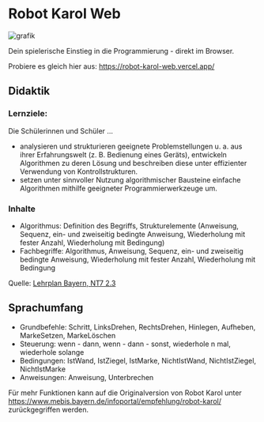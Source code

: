 # Robot Karol Web

![grafik](https://user-images.githubusercontent.com/13507950/128488062-3c1bdba3-0992-4354-b944-7f1af8ca1fa1.png)

Dein spielerische Einstieg in die Programmierung - direkt im Browser.

Probiere es gleich hier aus: https://robot-karol-web.vercel.app/

## Didaktik

### Lernziele:

Die Schülerinnen und Schüler ...

- analysieren und strukturieren geeignete Problemstellungen u. a. aus ihrer Erfahrungswelt (z. B. Bedienung eines Geräts), entwickeln Algorithmen zu deren Lösung und beschreiben diese unter effizienter Verwendung von Kontrollstrukturen.
- setzen unter sinnvoller Nutzung algorithmischer Bausteine einfache Algorithmen mithilfe geeigneter Programmierwerkzeuge um. 

### Inhalte

- Algorithmus: Definition des Begriffs, Strukturelemente (Anweisung, Sequenz, ein- und zweiseitig bedingte Anweisung, Wiederholung mit fester Anzahl, Wiederholung mit Bedingung)
- Fachbegriffe: Algorithmus, Anweisung, Sequenz, ein- und zweiseitig bedingte Anweisung, Wiederholung mit fester Anzahl, Wiederholung mit Bedingung 

Quelle: [Lehrplan Bayern, NT7 2.3](https://www.lehrplanplus.bayern.de/fachlehrplan/gymnasium/7/nt_gym)

## Sprachumfang

- Grundbefehle: Schritt, LinksDrehen, RechtsDrehen, Hinlegen, Aufheben, MarkeSetzen, MarkeLöschen
- Steuerung: wenn - dann, wenn - dann - sonst, wiederhole n mal, wiederhole solange
- Bedingungen: IstWand, IstZiegel, IstMarke, NichtIstWand, NichtIstZiegel, NichtIstMarke
- Anweisungen: Anweisung, Unterbrechen

Für mehr Funktionen kann auf die Originalversion von Robot Karol unter https://www.mebis.bayern.de/infoportal/empfehlung/robot-karol/ zurückgegriffen werden.
